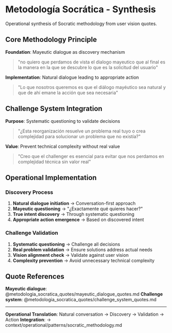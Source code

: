 # Metodología Socrática - Synthesis

Operational synthesis of Socratic methodology from user vision quotes.

## Core Methodology Principle

**Foundation**: Mayeutic dialogue as discovery mechanism
> "no quiero que perdamos de vista el dialogo mayeutico que al final es la manera en la que se descubre lo que es la solicitud del usuario"

**Implementation**: Natural dialogue leading to appropriate action
> "Lo que nosotros queremos es que el diálogo mayéutico sea natural y que de ahí emane la acción que sea necesaria"

## Challenge System Integration

**Purpose**: Systematic questioning to validate decisions
> "¿Esta reorganización resuelve un problema real tuyo o crea complejidad para solucionar un problema que no existía?"

**Value**: Prevent technical complexity without real value
> "Creo que el challenger es esencial para evitar que nos perdamos en complejidad técnica sin valor real"

## Operational Implementation

### Discovery Process
1. **Natural dialogue initiation** → Conversation-first approach
2. **Mayeutic questioning** → "¿Exactamente qué quieres hacer?"
3. **True intent discovery** → Through systematic questioning
4. **Appropriate action emergence** → Based on discovered intent

### Challenge Validation
1. **Systematic questioning** → Challenge all decisions
2. **Real problem validation** → Ensure solutions address actual needs
3. **Vision alignment check** → Validate against user vision
4. **Complexity prevention** → Avoid unnecessary technical complexity

## Quote References

**Mayeutic dialogue**: @metodologia_socratica_quotes/mayeutic_dialogue_quotes.md
**Challenge system**: @metodologia_socratica_quotes/challenge_system_quotes.md

---

**Operational Translation**: Natural conversation → Discovery → Validation → Action
**Integration**: → context/operational/patterns/socratic_methodology.md
